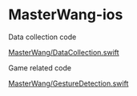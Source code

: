 #  MasterWang-ios


Data collection code

[MasterWang/DataCollection.swift](MasterWang/DataCollection.swift)


Game related code

[MasterWang/GestureDetection.swift](MasterWang/GestureDetection.swift)
